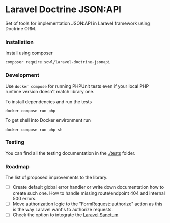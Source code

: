 # Laravel Doctrine JSON:API
Set of tools for implementation JSON:API in Laravel framework using Doctrine ORM.

### Installation
Install using composer
```shell
composer require sowl/laravel-doctrine-jsonapi
```

### Development
Use `docker compose` for running PHPUnit tests even if your local PHP runtime version doesn't match library one.

To install dependencies and run the tests
```shell
docker compose run php
```

To get shell into Docker environment run
```shell
docker compose run php sh
```

### Testing
You can find all the testing documentation in the [./tests](./tests) folder.

### Roadmap
The list of proposed improvements to the library.
  - [ ] Create default global error handler or write down documentation how to create such one.
        How to handle missing route\endpoint 404 and internal 500 errors.
  - [ ] Move authorization logic to the "FormRequest::authorize" action as this is the way Laravel want's to authorize requests.
  - [ ] Check the option to integrate the [Laravel Sanctum](https://laravel.com/docs/10.x/sanctum)
